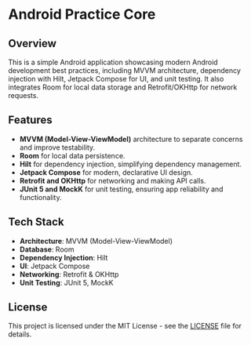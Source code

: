 # Android Practice Core

## Overview
This is a simple Android application showcasing modern Android development best practices, including MVVM architecture, dependency injection with Hilt, Jetpack Compose for UI, and unit testing. It also integrates Room for local data storage and Retrofit/OKHttp for network requests.

## Features
- **MVVM (Model-View-ViewModel)** architecture to separate concerns and improve testability.
- **Room** for local data persistence.
- **Hilt** for dependency injection, simplifying dependency management.
- **Jetpack Compose** for modern, declarative UI design.
- **Retrofit and OKHttp** for networking and making API calls.
- **JUnit 5 and MockK** for unit testing, ensuring app reliability and functionality.

## Tech Stack

- **Architecture**: MVVM (Model-View-ViewModel)
- **Database**: Room
- **Dependency Injection**: Hilt
- **UI**: Jetpack Compose
- **Networking**: Retrofit & OKHttp
- **Unit Testing**: JUnit 5, MockK

## License

This project is licensed under the MIT License - see the [LICENSE](LICENSE) file for details.
